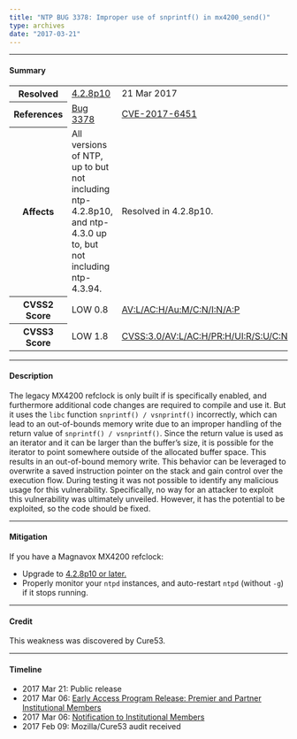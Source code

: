 ```yaml
---
title: "NTP BUG 3378: Improper use of snprintf() in mx4200_send()"
type: archives
date: "2017-03-21"
---
```


* * *

#### Summary

<table>
  <tbody>
	<tr>
		<th><b>Resolved</b></th>
		<td><a href="/support/securitynotice/4_2_8p10-release-announcement">4.2.8p10</a></td>
		<td>21 Mar 2017</td>
	</tr>
	<tr>
		<th><b>References</b></th>
		<td><a href="https://bugs.ntp.org/show_bug.cgi?id=3378">Bug 3378</a></td>
		<td><a href="https://nvd.nist.gov/vuln/detail/CVE-2017-6451">CVE-2017-6451</a></td>
	</tr>
	<tr>
		<th><b>Affects</b></th>
		<td>All versions of NTP, up to but not including ntp-4.2.8p10,<br> and ntp-4.3.0 up to, but not including ntp-4.3.94.</td>
		<td>Resolved in 4.2.8p10.</td>
	</tr>
	<tr>
		<th><b>CVSS2 Score</b></th>
		<td>LOW 0.8</td>
		<td><a href="https://nvd.nist.gov/cvss.cfm?calculator&version=2&vector=(AV:L/AC:H/Au:M/C:N/I:N/A:P)">AV:L/AC:H/Au:M/C:N/I:N/A:P</a></td>
	</tr>
	<tr>
		<th><b>CVSS3 Score<b></th>
		<td>LOW 1.8</td>
		<td><a href="https://www.first.org/cvss/calculator/3.0#CVSS:3.0/AV:L/AC:H/PR:H/UI:R/S:U/C:N/I:L/A:N">CVSS:3.0/AV:L/AC:H/PR:H/UI:R/S:U/C:N/I:L/A:N</a></td>
	</tr>	
  </tbody>	
</table>

* * *
    
#### Description 

The legacy MX4200 refclock is only built if is specifically enabled, and furthermore additional code changes are required to compile and use it. But it uses the `libc` function `snprintf() / vsnprintf()` incorrectly, which can lead to an out-of-bounds memory write due to an improper handling of the return value of `snprintf() / vsnprintf()`. Since the return value is used as an iterator and it can be larger than the buffer’s size, it is possible for the iterator to point somewhere outside of the allocated buffer space. This results in an out-of-bound memory write. This behavior can be leveraged to overwrite a saved instruction pointer on the stack and gain control over the execution flow. During testing it was not possible to identify any malicious usage for this vulnerability. Specifically, no way for an attacker to exploit this vulnerability was ultimately unveiled. However, it has the potential to be exploited, so the code should be fixed.

* * *
    
#### Mitigation

If you have a Magnavox MX4200 refclock:
* Upgrade to [4.2.8p10 or later.](/downloads) 
* Properly monitor your `ntpd` instances, and auto-restart `ntpd` (without `-g`) if it stops running. 

* * *

#### Credit

This weakness was discovered by Cure53.

* * *

#### Timeline

* 2017 Mar 21: Public release
* 2017 Mar 06: [Early Access Program Release: Premier and Partner Institutional Members](https://www.nwtime.org/membership/benefits)
* 2017 Mar 06: [Notification to Institutional Members](https://www.nwtime.org/membership/benefits)
* 2017 Feb 09: Mozilla/Cure53 audit received
